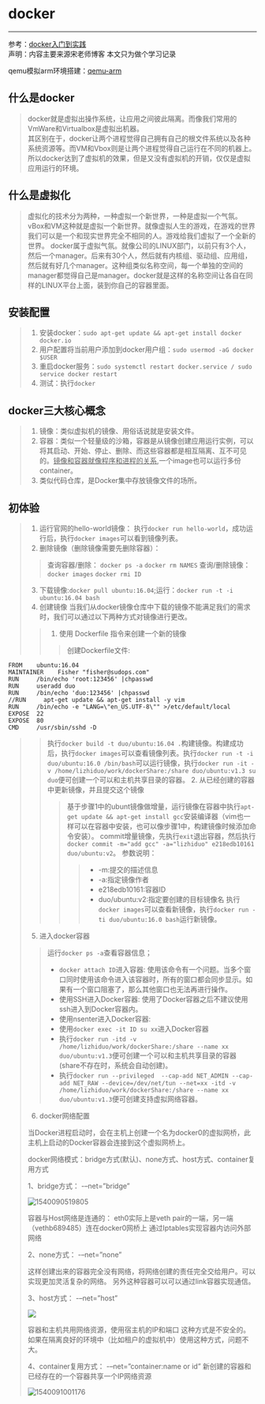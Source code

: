 # docker
--------------------------------
参考：[docker入门到实践](https://legacy.gitbook.com/book/yeasy/docker_practice/details)  
声明：内容主要来源宋老师博客 本文只为做个学习记录

qemu模拟arm环境搭建：[qemu-arm](DOC/qemu.md)

## 什么是docker
> docker就是虚拟出操作系统，让应用之间彼此隔离。而像我们常用的VmWare和Virtualbox是虚拟出机器。  
>其区别在于，docker让两个进程觉得自己拥有自己的根文件系统以及各种系统资源等。而VM和Vbox则是让两个进程觉得自己运行在不同的机器上。所以docker达到了虚拟机的效果，但是又没有虚拟机的开销，仅仅是虚拟应用运行的环境。
## 什么是虚拟化
> 虚拟化的技术分为两种，一种虚拟一个新世界，一种是虚拟一个气氛。
> vBox和VM这种就是虚拟一个新世界。就像虚拟人生的游戏，在游戏的世界我们可以是一个和现实世界完全不相同的人。游戏给我们虚拟了一个全新的世界。
> docker属于虚拟气氛。就像公司的LINUX部门，以前只有3个人，然后一个manager。后来有30个人，然后就有内核组、驱动组、应用组，然后就有好几个manager。这种组类似名称空间，每一个单独的空间的manager都觉得自己是manager。docker就是这样的名称空间让各自在同样的LINUX平台上面，装到你自己的容器里面。
## 安装配置
> 1. 安装docker：`sudo apt-get update && apt-get install docker docker.io`
> 2. 用户配置将当前用户添加到docker用户组：`sudo usermod -aG docker $USER`
> 3. 重启docker服务：`sudo systemctl restart docker.service / sudo service docker restart`
> 4. 测试：执行`docker`
## docker三大核心概念
> 1. 镜像：类似虚拟机的镜像、用俗话说就是安装文件。
> 2. 容器：类似一个轻量级的沙箱，容器是从镜像创建应用运行实例，可以将其启动、开始、停止、删除、而这些容器都是相互隔离、互不可见的。<u>镜像和容器就像程序和进程的关系</u>,一个image也可以运行多份container。
> 3. 类似代码仓库，是Docker集中存放镜像文件的场所。
## 初体验
> 1. 运行官网的hello-world镜像：
  执行`docker run hello-world`，成功运行后，执行`docker images`可以看到镜像列表。
> 2. 删除镜像（删除镜像需要先删除容器）：
>> 查询容器/删除：
`docker ps -a`
`docker rm NAMES`
>> 查询/删除镜像：
`docker images`
`docker rmi ID`
> 3. 下载镜像:`docker pull ubuntu:16.04`;运行：`docker run -t -i ubuntu:16.04 bash`
> 4. 创建镜像
当我们从docker镜像仓库中下载的镜像不能满足我们的需求时，我们可以通过以下两种方式对镜像进行更改。
>>1. 使用 Dockerfile 指令来创建一个新的镜像
>>> 创建Dockerfile文件:  
```
FROM    ubuntu:16.04
MAINTAINER    Fisher "fisher@sudops.com"
RUN     /bin/echo 'root:123456' |chpasswd  
RUN     useradd duo  
RUN     /bin/echo 'duo:123456' |chpasswd
//RUN     apt-get update && apt-get install -y vim  
RUN     /bin/echo -e "LANG=\"en_US.UTF-8\"" >/etc/default/local
EXPOSE  22  
EXPOSE  80
CMD     /usr/sbin/sshd -D
```
>> 执行`docker build -t duo/ubuntu:16.04 .`构建镜像。构建成功后，执行`docker images`可以查看镜像列表。执行`docker run -t -i duo/ubuntu:16.0 /bin/bash`可以运行镜像，执行`docker run -it -v /home/lizhiduo/work/dockerShare:/share duo/ubuntu:v1.3 su duo`便可创建一个可以和主机共享目录的容器。
>> 2. 从已经创建的容器中更新镜像，并且提交这个镜像
>> > 基于步骤1中的ubunt镜像做增量，运行镜像在容器中执行`apt-get update && apt-get install gcc`安装编译器（vim也一样可以在容器中安装，也可以像步骤1中，构建镜像时候添加命令安装）。
>> > commit增量镜像，先执行`exit`退出容器，然后执行`docker commit -m="add gcc" -a="lizhiduo" e218edb10161 duo/ubuntu:v2`。
>> > 参数说明：
>> >
>> > > - -m:提交的描述信息
>> > > - -a:指定镜像作者
>> > > - e218edb10161:容器ID
>> > > - duo/ubuntu:v2:指定要创建的目标镜像名
>> > 执行`docker images`可以查看新镜像，执行`docker run -ti duo/ubuntu:16.0 bash`运行新镜像。
> 5. 进入docker容器
>> 运行`docker ps -a`查看容器信息；
>> * `docker attach ID`进入容器: 使用该命令有一个问题。当多个窗口同时使用该命令进入该容器时，所有的窗口都会同步显示。如果有一个窗口阻塞了，那么其他窗口也无法再进行操作。
>> * 使用SSH进入Docker容器: 使用了Docker容器之后不建议使用ssh进入到Docker容器内。
>> * 使用nsenter进入Docker容器:
>> * 使用`docker exec -it ID su xx`进入Docker容器
>> * 执行`docker run -itd -v /home/lizhiduo/work/dockerShare:/share --name xx duo/ubuntu:v1.3`便可创建一个可以和主机共享目录的容器(share不存在时，系统会自动创建)。
>> * 执行`docker run --privileged  --cap-add NET_ADMIN --cap-add NET_RAW --device=/dev/net/tun --net=xx -itd -v /home/lizhiduo/work/dockerShare:/share --name xx duo/ubuntu:v1.3`便可创建支持虚拟网络容器。
>
>6. docker网络配置
>
>   当Docker进程启动时，会在主机上创建一个名为docker0的虚拟网桥，此主机上启动的Docker容器会连接到这个虚拟网桥上。
>
>   docker网络模式：bridge方式(默认)、none方式、host方式、container复用方式
>
>   1、bridge方式： -–net=”bridge”
>
>   ![1540090519805](DOC/1540090519805.png)
>
>   容器与Host网络是连通的： 
>   eth0实际上是veth pair的一端，另一端（vethb689485）连在docker0网桥上 
>   通过Iptables实现容器内访问外部网络
>
>   2、none方式： -–net=”none” 
>
>   这样创建出来的容器完全没有网络，将网络创建的责任完全交给用户。可以实现更加灵活复杂的网络。 另外这种容器可以可以通过link容器实现通信。
>
>   3、host方式： -–net=”host” 
>
>   ![](DOC/2018-10-21_10-59-10.png)
>
>   容器和主机共用网络资源，使用宿主机的IP和端口 
>   这种方式是不安全的。如果在隔离良好的环境中（比如租户的虚拟机中）使用这种方式，问题不大。
>
>   4、container复用方式： -–net=”container:name or id” 
>   新创建的容器和已经存在的一个容器共享一个IP网络资源
>
>   ![1540091001176](DOC/1540091001176.png)
